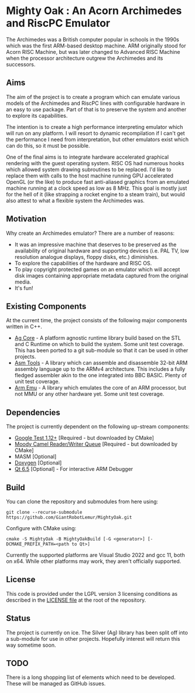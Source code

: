 # Mighty Oak : An Acorn Archimedes and RiscPC Emulator

The Archimedes was a British computer popular in schools in the 1990s which
was the first ARM-based desktop machine. ARM originally stood for Acorn RISC
Machine, but was later changed to Advanced RISC Machine when the processor
architecture outgrew the Archimedes and its successors.

## Aims

The aim of the project is to create a program which can emulate various models
of the Archimedes and RiscPC lines with configurable hardware in an easy to use
package. Part of that is to preserve the system and another to explore its
capabilities.

The intention is to create a high performance interpreting emulator which will
run on any platform. I will resort to dynamic recompilation if I can't get the
performance I need from interpretation, but other emulators exist which can do
this, so it must be possible.

One of the final aims is to integrate hardware accelerated graphical rendering
with the guest operating system. RISC OS had numerous hooks which allowed
system drawing subroutines to be replaced. I'd like to replace them with calls
to the host machine running GPU accelerated OpenGL (or the like) to produce
fast anti-aliased graphics from an emulated machine running at a clock speed as
low as 8 MHz. This goal is mostly just for the hell of it (like strapping a
rocket engine to a steam train), but would also attest to what a flexible
system the Archimedes was.

## Motivation

Why create an Archimedes emulator? There are a number of reasons:
* It was an impressive machine that deserves to be preserved as the
availability of original hardware and supporting devices (i.e. PAL TV, low
resolution analogue displays, floppy disks, etc.) diminishes.
* To explore the capabilities of the hardware and RISC OS.
* To play copyright protected games on an emulator which will accept disk
images containing appropriate metadata captured from the original media.
* It's fun!

## Existing Components

At the current time, the project consists of the following major components
written in C++.
* [Ag Core](https://github.com/GiantRobotLemur/Ag) -
A platform agnostic runtime library build based on the STL and C Runtime
on which to build the system. Some unit test coverage. This has been ported
to a git sub-module so that it can be used in other projects.
* [Asm Tools](Doc/AsmTools.md) - A library which can assemble and disassemble
32-bit ARM assembly language up to the ARMv4 architecture. This includes a
fully fledged assembler akin to the one integrated into BBC BASIC. Plenty of
unit test coverage.
* [Arm Emu](Doc/ArmEmu.md) - A library which emulates the core of an ARM
processor, but not MMU or any other hardware yet. Some unit test coverage.

## Dependencies

The project is currently dependent on the following up-stream components:
* [Google Test 1.12+](https://github.com/google/googletest) [Required - but downloaded by CMake]
* [Moody Camel Reader/Writer Queue](https://github.com/cameron314/readerwriterqueue) [Required - but downloaded by CMake]
* MASM [Optional]
* [Doxygen](https://www.doxygen.nl/) [Optional]
* [Qt 6.5](https://www.qt.io/product/framework) [Optional] - For interactive ARM Debugger

## Build

You can clone the repository and submodules from here using:
```
git clone --recurse-submodule https://github.com/GiantRobotLemur/MightyOak.git
```

Configure with CMake using:
```
cmake -S MightyOak -B MightyOakBuild [-G <generator>] [-DCMAKE_PREFIX_PATH=<path to Qt>]
```

Currently the supported platforms are Visual Studio 2022 and gcc 11, both on x64.
While other platforms may work, they aren't officially supported.

## License

This code is provided under the LGPL version 3 licensing conditions as
described in the [LICENSE file](LICENSE) at the root of the repository.

## Status

The project is currently on ice. The Silver (Ag) library has been split off
into a sub-module for use in other projects. Hopefully interest will return
this way sometime soon.

## TODO

There is a long shopping list of elements which need to be developed. These will
be managed as GitHub issues.
